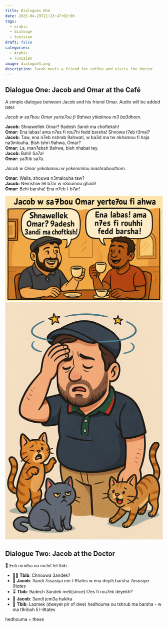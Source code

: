 ```yaml
---
title: Dialogues One
date: 2025-04-29T21:23:47+02:00
tags:
  - arabic
  - dialouge
  - tunisian
draft: false
categories:
  - Arabic
  - Tunisian
image: dialogue1.png
description: Jacob meets a friend for coffee and visits the doctor
---
```


## Dialogue One: Jacob and Omar at the Café

A simple dialogue between Jacob and his friend Omar. Audio will be added later.

_Jacob w sa7bou Omar yerte7ou fi 9ahwa ytkalmou m3 ba3dhom._

**Jacob:** Shnawellek Omar? 9adesh 3andi ma chofteksh! \
**Omar:** Ena labas! ama n7es fi rou7hi fedd barsha! Shnowa t7eb t3mal? \
**Jacob:** Taw, ena n7eb nshrab 9ahwati, w ba3d ma tw nkhamou fi haja na3mlouha. Bish tshri 9ahwa, Omar? \
**Omar:** La, man7ebsh 9ahwa, bish nhabat tey. \
**Jacob:** Bahi! Sa7a! \
**Omar:** ya3tik sa7a.

*Jacob w Omar yekalamou w yekemmlou mashrabouthom.*

**Omar:** Walla, shouwa n3malouha taw? \
**Jacob:** Nemshiw lel b7ar w n3oumou ghadi! \
**Omar:** Behi barsha! Ena n7eb l-b7ar!

![Jacob and Omar at the Café](dialogue1.png)
![Jacob at the Doctor](allergies.png)


## Dialogue Two: Jacob at the Doctor

🤒 Enti mridha ou mchit lel tbib .

- 👨‍⚕️ **Tbib**: Chnouwa 3andek?
- 🤕 **Jacob**: 3andi 7asasiya mn l-9tates w ena deyi5 barsha *7asasiya  9tates*
- ⏳ **Tbib**: 9adech 3andek meli(since) t7es fi rou7ek deyekh?
- 🤒 **Jacob**: 3andi jem3a hakika 
- 💊 **Tbib**: Lazmek (dweyet plr of dwe) hedhouma ou tshrub ma barsha - w ma t9ribsh li l-9tates

hedhouma = these  
